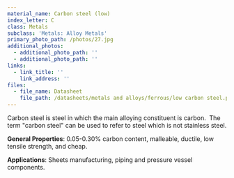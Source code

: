 ```yaml
---
material_name: Carbon steel (low)
index_letter: C
class: Metals
subclass: 'Metals: Alloy Metals'
primary_photo_path: /photos/27.jpg
additional_photos:
  - additional_photo_path: ''
  - additional_photo_path: ''
links:
  - link_title: ''
    link_address: ''
files:
  - file_name: Datasheet
    file_path: /datasheets/metals and alloys/ferrous/low carbon steel.pdf
---
```


Carbon steel is steel in which the main alloying constituent is carbon.  The term "carbon steel" can be used to refer to steel which is not stainless steel.

**General Properties**: 0.05-0.30% carbon content, malleable, ductile, low tensile strength, and cheap.

**Applications**: Sheets manufacturing, piping and pressure vessel components.